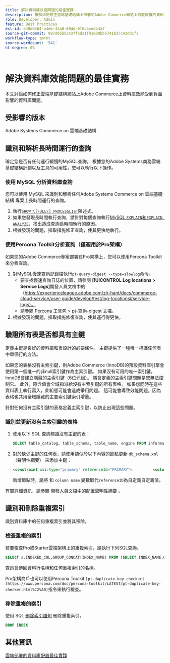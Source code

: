 ```yaml
---
title: 解決資料庫效能問題的最佳實務
description: 瞭解如何修正雲端基礎結構上部署的Adobe Commerce網站上效能緩慢的資料庫問題。
role: Developer, Admin
feature: Best Practices
exl-id: e40e0564-a4eb-43a8-89dd-9f6c5cedb4a7
source-git-commit: 987d65b52437fbd21f41600bb5741b3cc43d01f3
workflow-type: tm+mt
source-wordcount: '541'
ht-degree: 0%

---
```


<!--Consider moving this topic to the Maintenance section-->

# 解決資料庫效能問題的最佳實務

本文討論如何修正雲端基礎結構網站上Adobe Commerce上資料庫效能受到負面影響的資料庫問題。

## 受影響的版本

Adobe Systems Commerce on 雲端基礎結構

## 識別和解析長時間運行的查詢

確定您是否有任何運行緩慢的MySQL查詢。 根據您的Adobe Systems商務雲端基礎結構計劃以及工具的可用性，您可以執行以下操作。

### 使用 MySQL 分析資料庫查詢

您可以使用 MySQL 來識別和解析任何Adobe Systems Commerce on 雲端基礎結構 專案上長時間運行的查詢。

1. 執行[`SHOW \[FULL\] PROCESSLIST`](https://dev.mysql.com/doc/refman/8.0/en/show-processlist.html)陳述式。
1. 如果您發現長時間執行查詢，請針對每個查詢執行[MySQL `EXPLAIN`和`EXPLAIN ANALYZE`](https://mysqlserverteam.com/mysql-explain-analyze/)，找出造成查詢長時間執行的原因。
1. 根據發現的問題，採取措施修正查詢，使其更快地執行。

### 使用Percona Toolkit分析查詢（僅適用於Pro架構）

如果您的Adobe Commerce專案部署在Pro架構上，您可以使用Percona Toolkit來分析查詢。

1. 對MySQL慢速查詢記錄檔執行`pt-query-digest --type=slowlog`命令。
   * 要查找慢速查詢日誌的位置，請參閱 **[!UICONTROL Log locations > Service Logs]**&#x200B;開發人員文檔中的 （https://experienceleague.adobe.com/zh-hant/docs/commerce-cloud-service/user-guide/develop/test/log-locations#service-logs）。
   * [請參閱 Percona 工具包 > pt-查詢-digest](https://www.percona.com/doc/percona-toolkit/LATEST/pt-query-digest.html#pt-query-digest) 文檔。
1. 根據發現的問題，採取措施修復查詢，使其運行得更快。

## 驗證所有表是否都具有主鍵

定義主鍵是良好的資料庫和表設計的必要條件。 主鍵提供了一種唯一標識任何表中單個行的方法。

如果您的表格沒有主索引鍵，則Adobe Commerce (InnoDB)的預設資料庫引擎會使用第一個唯一的非null索引鍵作為主索引鍵。 如果沒有可用的唯一索引鍵，InnoDB會建立隱藏的主索引鍵（6位元組）。 隱含定義的主索引鍵問題是您無法控制它。 此外，隱含值會全域指派給沒有主索引鍵的所有表格。 如果您同時在這些資料表上執行寫入，此組態可能會造成爭用問題。 這可能會導致效能問題，因為表格也共用全域隱藏的主要索引鍵索引增量。

針對任何沒有主索引鍵的表格定義主索引鍵，以防止出現這些問題。

### 識別並更新沒有主索引鍵的表格

1. 使用以下 SQL 查詢標識沒有主鍵的表：

   ```sql
   SELECT table_catalog, table_schema, table_name, engine FROM information_schema.tables        WHERE (table_catalog, table_schema, table_name) NOT IN (SELECT table_catalog, table_schema, table_name FROM information_schema.table_constraints  WHERE constraint_type = 'PRIMARY KEY') AND table_schema NOT IN ('information_schema', 'pg_catalog');    
   ```

1. 對於缺少主鍵的任何表，請使用類似於以下內容的節點更新 `db_schema.xml` （聲明性綱要） 來添加主鍵：

   ```html
   <constraint xsi:type="primary" referenceId="PRIMARY">         <column name="id_column"/>     </constraint>    
   ```

   新增節點時，請將 和 `column name` 變數取代`referenceID`為自定義自定義值。

有關詳細資訊，請參閱 [開發人員文檔中的配置聲明性綱要](https://developer.adobe.com/commerce/php/development/components/declarative-schema/configuration/) 。

## 識別和刪除重複索引

識別資料庫中的任何重複索引並將其移除。

### 檢查重複的索引

若要檢查Pro或Starter雲端架構上的重複索引，請執行下列SQL查詢。

```sql
SELECT s.INDEXED_COL,GROUP_CONCAT(INDEX_NAME) FROM (SELECT INDEX_NAME,GROUP_CONCAT(CONCAT(TABLE_NAME,'.',COLUMN_NAME) ORDER BY CONCAT(SEQ_IN_INDEX,COLUMN_NAME)) 'INDEXED_COL' FROM INFORMATION_SCHEMA.STATISTICS WHERE TABLE_SCHEMA = 'db?' GROUP BY INDEX_NAME)as s GROUP BY INDEXED_COL HAVING COUNT(1)>1
```

查詢會傳回資料行名稱和任何重複索引的名稱。

Pro架構商戶也可以使用Percona Toolkit `[pt-duplicate-key checker](https://www.percona.com/doc/percona-toolkit/LATEST/pt-duplicate-key-checker.html%C2%A0)`指令來執行檢查。

### 移除重複的索引

使用 SQL [刪除索引語句](https://dev.mysql.com/doc/refman/8.0/en/drop-index.html) 刪除重複索引。

```SQL
DROP INDEX
```

## 其他資訊

[雲端部署的資料庫配置最佳實踐](../planning/database-on-cloud.md)
